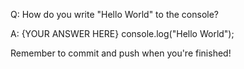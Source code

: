 Q: How do you write "Hello World" to the console?

A: {YOUR ANSWER HERE} console.log("Hello World");


Remember to commit and push when you're finished!
